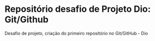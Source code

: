 # Repositório desafio de Projeto Dio: Git/Github

Desafio de projeto, criação do primeiro repositório no Git/GitHub - Dio

